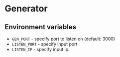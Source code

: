 # Generator

## Environment variables

* `GEN_PORT` - specify port to listen on (default: 3000)
* `LISTEN_PORT` - specify input port
* `LISTEN_IP` -  specify input ip.
